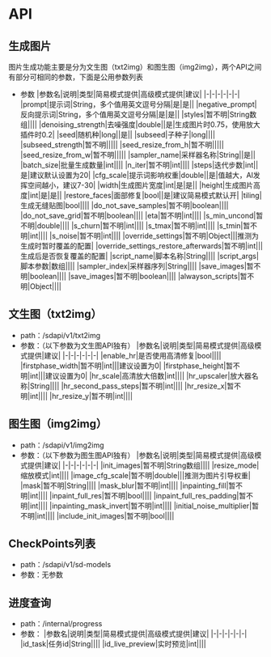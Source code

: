# API
## 生成图片
图片生成功能主要是分为文生图（txt2img）和图生图（img2img），两个API之间有部分可相同的参数，下面是公用参数列表
- 参数
  |参数名|说明|类型|简易模式提供|高级模式提供|建议|
  |-|-|-|-|-|-|
  |prompt|提示词|String，多个值用英文逗号分隔|是|是||
  |negative_prompt|反向提示词|String，多个值用英文逗号分隔|是|是||
  |styles|暂不明|String数组||||
  |denoising_strength|去噪强度|double||是|生成图片时0.75，使用放大插件时0.2|
  |seed|随机种|long||是||
  |subseed|子种子|long||||
  |subseed_strength|暂不明|||||
  |seed_resize_from_h|暂不明|||||
  |seed_resize_from_w|暂不明|||||
  |sampler_name|采样器名称|String||是||
  |batch_size|批量生成数量|int||||
  |n_iter|暂不明|int||||
  |steps|迭代步数|int||是|建议默认设置为20|
  |cfg_scale|提示词影响权重|double||是|值越大，AI发挥空间越小，建议7-30|
  |width|生成图片宽度|int|是|是||
  |height|生成图片高度|int|是|是||
  |restore_faces|面部修复|bool||是|建议简易模式默认开|
  |tiling|生成无缝贴图|bool||||
  |do_not_save_samples|暂不明|boolean||||
  |do_not_save_grid|暂不明|boolean||||
  |eta|暂不明|int||||
  |s_min_uncond|暂不明|double||||
  |s_churn|暂不明|int||||
  |s_tmax|暂不明|int||||
  |s_tmin|暂不明|int||||
  |s_noise|暂不明|int||||
  |override_settings|暂不明|Object|||推测为生成时暂时覆盖的配置|
  |override_settings_restore_afterwards|暂不明|int|||生成后是否恢复覆盖的配置|
  |script_name|脚本名称|String||||
  |script_args|脚本参数|数组||||
  |sampler_index|采样器序列|String||||
  |save_images|暂不明|boolean||||
  |save_images|暂不明|boolean||||
  |alwayson_scripts|暂不明|Object||||

## 文生图（txt2img）
- path：/sdapi/v1/txt2img
- 参数：（以下参数为文生图API独有）
  |参数名|说明|类型|简易模式提供|高级模式提供|建议|
  |-|-|-|-|-|-|
  |enable_hr|是否使用高清修复|bool||||
  |firstphase_width|暂不明|int|||建议设置为0|
  |firstphase_height|暂不明|int|||建议设置为0|
  |hr_scale|高清放大倍数|int||||
  |hr_upscaler|放大器名称|String||||
  |hr_second_pass_steps|暂不明|int||||
  |hr_resize_x|暂不明|int||||
  |hr_resize_y|暂不明|int||||

## 图生图（img2img）
- path：/sdapi/v1/img2img
- 参数：（以下参数为图生图API独有）
  |参数名|说明|类型|简易模式提供|高级模式提供|建议|
  |-|-|-|-|-|-|
  |init_images|暂不明|String数组||||
  |resize_mode|缩放模式|int||||
  |image_cfg_scale|暂不明|double|||推测为图片引导权重|
  |mask|暂不明|String||||
  |mask_blur|暂不明|int||||
  |inpainting_fill|暂不明|int||||
  |inpaint_full_res|暂不明|bool||||
  |inpaint_full_res_padding|暂不明|int||||
  |inpainting_mask_invert|暂不明|int||||
  |initial_noise_multiplier|暂不明|int||||
  |include_init_images|暂不明|bool||||

## CheckPoints列表
- path：/sdapi/v1/sd-models
- 参数：无参数

## 进度查询
- path：/internal/progress
- 参数：
  |参数名|说明|类型|简易模式提供|高级模式提供|建议|
  |-|-|-|-|-|-|
  |id_task|任务id|String||||
  |id_live_preview|实时预览|int||||


